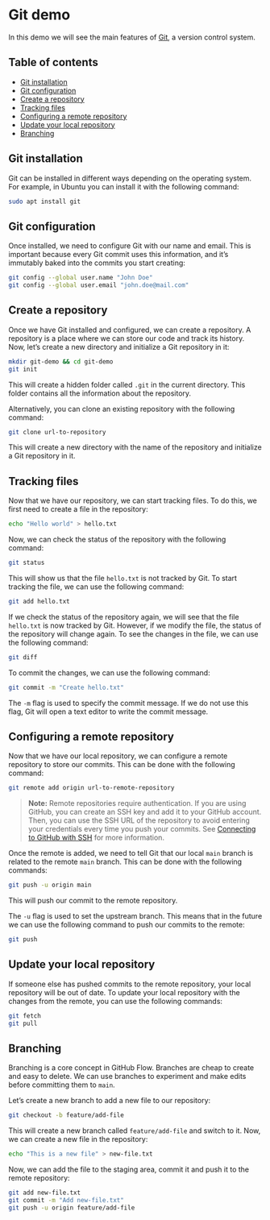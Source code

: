 # Git demo<!-- omit in toc -->
In this demo we will see the main features of [Git](https://git-scm.com/), a version control system.

## Table of contents <!-- omit in toc -->
- [Git installation](#git-installation)
- [Git configuration](#git-configuration)
- [Create a repository](#create-a-repository)
- [Tracking files](#tracking-files)
- [Configuring a remote repository](#configuring-a-remote-repository)
- [Update your local repository](#update-your-local-repository)
- [Branching](#branching)


## Git installation
Git can be installed in different ways depending on the operating system. For example, in Ubuntu you can install it with
the following command:
```bash
sudo apt install git
```

## Git configuration
Once installed, we need to configure Git with our name and email. This is important because every Git commit uses this
information, and it’s immutably baked into the commits you start creating:
```bash
git config --global user.name "John Doe"
git config --global user.email "john.doe@mail.com"
```

## Create a repository
Once we have Git installed and configured, we can create a repository. A repository is a place where we can store our
code and track its history. Now, let’s create a new directory and initialize a Git repository in it:
```bash
mkdir git-demo && cd git-demo
git init
```

This will create a hidden folder called `.git` in the current directory. This folder contains all the information about the repository.

Alternatively, you can clone an existing repository with the following command:
```bash
git clone url-to-repository
```
This will create a new directory with the name of the repository and initialize a Git repository in it.

## Tracking files
Now that we have our repository, we can start tracking files. To do this, we first need to create a file in the repository:
```bash
echo "Hello world" > hello.txt
```

Now, we can check the status of the repository with the following command:
```bash
git status
```

This will show us that the file `hello.txt` is not tracked by Git. To start tracking the file, we can use the following command:
```bash
git add hello.txt
```

If we check the status of the repository again, we will see that the file `hello.txt` is now tracked by Git. However, if
we modify the file, the status of the repository will change again. To see the changes in the file, we can use the
following command:
```bash
git diff
```

To commit the changes, we can use the following command:
```bash
git commit -m "Create hello.txt"
```

The `-m` flag is used to specify the commit message. If we do not use this flag, Git will open a text editor to write the
commit message.

## Configuring a remote repository
Now that we have our local repository, we can configure a remote repository to store our commits. This can be done with
the following command:
```bash
git remote add origin url-to-remote-repository
```

> **Note:** Remote repositories require authentication. If you are using GitHub, you can create an SSH key and add it to
> your GitHub account. Then, you can use the SSH URL of the repository to avoid entering your credentials every time you
> push your commits. See [Connecting to GitHub with SSH](https://docs.github.com/en/github/authenticating-to-github/connecting-to-github-with-ssh) for more information.

Once the remote is added, we need to tell Git that our local `main` branch is related to the remote `main` branch.
This can be done with the following commands:
```bash
git push -u origin main
```

This will push our commit to the remote repository.

The `-u` flag is used to set the upstream branch. This means that in the future we can use the following command to push
our commits to the remote:
```bash
git push
```

## Update your local repository
If someone else has pushed commits to the remote repository, your local repository will be out of date.
To update your local repository with the changes from the remote, you can use the following commands:
```bash
git fetch
git pull
```

## Branching
Branching is a core concept in GitHub Flow. Branches are cheap to create and easy to delete. We can use branches to
experiment and make edits before committing them to `main`.

Let’s create a new branch to add a new file to our repository:
```bash
git checkout -b feature/add-file
```

This will create a new branch called `feature/add-file` and switch to it. Now, we can create a new file in the repository:
```bash
echo "This is a new file" > new-file.txt
```

Now, we can add the file to the staging area, commit it and push it to the remote repository:
```bash
git add new-file.txt
git commit -m "Add new-file.txt"
git push -u origin feature/add-file
```
